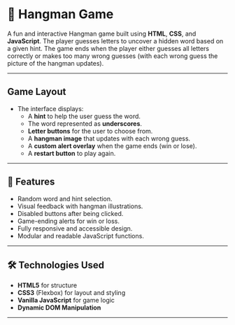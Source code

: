 # 🎯 Hangman Game

A fun and interactive Hangman game built using **HTML**, **CSS**, and **JavaScript**. The player guesses letters to uncover a hidden word based on a given hint. The game ends when the player either guesses all letters correctly or makes too many wrong guesses (with each wrong guess the picture of the hangman updates).

---

## Game Layout

- The interface displays:
  - A **hint** to help the user guess the word.
  - The word represented as **underscores**.
  - **Letter buttons** for the user to choose from.
  - A **hangman image** that updates with each wrong guess.
  - A **custom alert overlay** when the game ends (win or lose).
  - A **restart button** to play again.

---

## 🚀 Features

- Random word and hint selection.
- Visual feedback with hangman illustrations.
- Disabled buttons after being clicked.
- Game-ending alerts for win or loss.
- Fully responsive and accessible design.
- Modular and readable JavaScript functions.

---

## 🛠️ Technologies Used

- **HTML5** for structure
- **CSS3** (Flexbox) for layout and styling
- **Vanilla JavaScript** for game logic
- **Dynamic DOM Manipulation**

---


